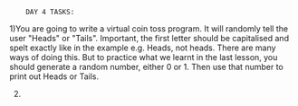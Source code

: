 		DAY 4 TASKS:
1)You are going to write a virtual coin toss program. It will randomly tell the user "Heads" or "Tails".
Important, the first letter should be capitalised and spelt exactly like in the example e.g. Heads, not heads.
There are many ways of doing this. But to practice what we learnt in the last lesson, you should generate a random number, either 0 or 1. Then use that number to print out Heads or Tails.

2)
